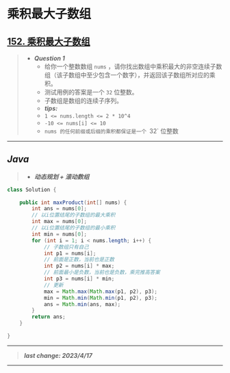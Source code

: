 # 乘积最大子数组

## [152. 乘积最大子数组](https://leetcode.cn/problems/maximum-product-subarray/)

> - ***Question 1***
>   - 给你一个整数数组 `nums` ，请你找出数组中乘积最大的非空连续子数组（该子数组中至少包含一个数字），并返回该子数组所对应的乘积。
>   - 测试用例的答案是一个 `32` 位整数。
>   - 子数组是数组的连续子序列。
>   - ***tips:***
>   - `1 <= nums.length <= 2 * 10^4`
>   - `-10 <= nums[i] <= 10`
>   - `nums 的任何前缀或后缀的乘积都保证是一个 `32` 位整数

---

## *Java*

> - ***动态规划 + 滚动数组***

```java
class Solution {
    
    public int maxProduct(int[] nums) {
        int ans = nums[0];
        // 以i位置结尾的子数组的最大乘积
        int max = nums[0];
        // 以i位置结尾的子数组的最小乘积
        int min = nums[0];
        for (int i = 1; i < nums.length; i++) {
            // 子数组只有自己
            int p1 = nums[i];
            // 前面是正数，当前也是正数
            int p2 = nums[i] * max;
            // 前面最小是负数，当前也是负数，乘完推高答案
            int p3 = nums[i] * min;
            // 更新
            max = Math.max(Math.max(p1, p2), p3);
            min = Math.min(Math.min(p1, p2), p3);
            ans = Math.min(ans, max);
        }
        return ans;
    }
    
}
```

---

> ***last change: 2023/4/17***

---
